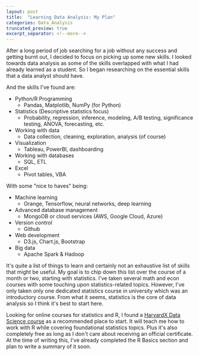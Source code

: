 ```yaml
---
layout: post
title:  "Learning Data Analysis: My Plan"
categories: Data_Analysis
truncated_preview: true
excerpt_separator: <!--more-->
---
```


After a long period of job searching for a job without any success and getting burnt out, I decided to focus on picking up some new skills. I looked towards data analysis as some of the skills overlapped with what I had already learned as a student. So I began researching on the essential skills that a data analyst should have. 

And the skills I've found are:

- Python/R Programming 
    - Pandas, Matplotlib, NumPy (for Python)
- Statistics (Descriptive statistics focus)
    - Probability, regression, inference, modeling, A/B testing, significance testing, ANOVA, forecasting, etc.
- Working with data
    - Data collection, cleaning, exploration, analysis (of course)
- Visualization
    - Tableau, PowerBI, dashboarding
- Working with databases
    - SQL, ETL
- Excel
    - Pivot tables, VBA


With some "nice to haves" being:
<!--more-->
- Machine learning
    - Orange, Tensorflow, neural networks, deep learning
- Advanced database management 
    - MongoDB or cloud services (AWS, Google Cloud, Azure)
- Version control
    - Github
- Web development 
    - D3.js, Chart.js, Bootstrap
- Big data
    - Apache Spark & Hadoop

It's quite a list of things to learn and certainly not an exhaustive list of skills that might be useful. My goal is to chip down this list over the course of a month or two, starting with statistics. I've taken several math and econ courses with some touching upon statistics-related topics. However, I've only taken only one dedicated statistics course in university which was an introductory course. From what it seems, statistics is the core of data analysis so I think it's best to start here.

Looking for online courses for statistics and R, I found a [HarvardX Data Science course](https://www.edx.org/professional-certificate/harvardx-data-science) as a recommended place to start. It will teach me how to work with R while covering foundational statistics topics. Plus it's also completely free as long as I don't care about receiving an official certificate. At the time of writing this, I've already completed the R Basics section and plan to write a summary of it soon.